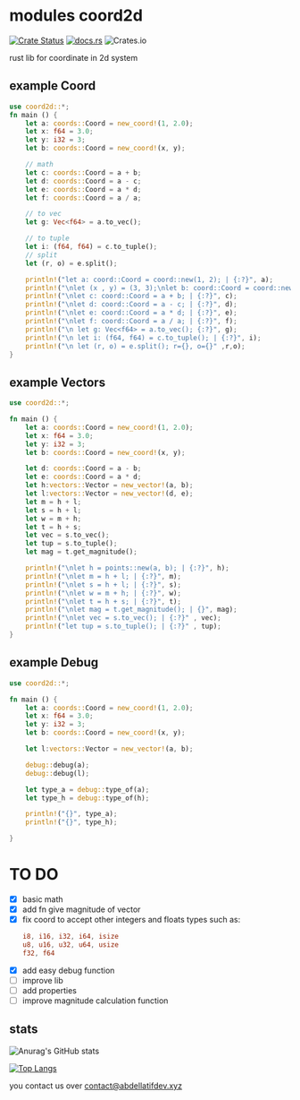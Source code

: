 # modules coord2d
[![Crate Status](https://img.shields.io/crates/v/coord2d?style=for-the-badge)](https://crates.io/crates/coord2d)
[![docs.rs](https://img.shields.io/docsrs/coord2d?style=for-the-badge)](https://docs.rs/coord2d/0.1.17/coord2d/)
![Crates.io](https://img.shields.io/crates/l/coord2d?style=for-the-badge)


rust lib for coordinate in 2d system

## example Coord

```rust
use coord2d::*;
fn main () {
    let a: coords::Coord = new_coord!(1, 2.0);
    let x: f64 = 3.0;
    let y: i32 = 3;
    let b: coords::Coord = new_coord!(x, y);

    // math
    let c: coords::Coord = a + b;
    let d: coords::Coord = a - c;
    let e: coords::Coord = a * d;
    let f: coords::Coord = a / a;

    // to vec
    let g: Vec<f64> = a.to_vec();

    // to tuple
    let i: (f64, f64) = c.to_tuple();
    // split
    let (r, o) = e.split();

    println!("let a: coord::Coord = coord::new(1, 2); | {:?}", a);
    println!("\nlet (x , y) = (3, 3);\nlet b: coord::Coord = coord::new(x, y); | {:?}", b);
    println!("\nlet c: coord::Coord = a + b; | {:?}", c);
    println!("\nlet d: coord::Coord = a - c; | {:?}", d);
    println!("\nlet e: coord::Coord = a * d; | {:?}", e);
    println!("\nlet f: coord::Coord = a / a; | {:?}", f);
    println!("\n let g: Vec<f64> = a.to_vec(); {:?}", g);
    println!("\n let i: (f64, f64) = c.to_tuple(); | {:?}", i);
    println!("\n let (r, o) = e.split(); r={}, o={}" ,r,o);
}
```
## example Vectors

```rust
use coord2d::*;

fn main () {
    let a: coords::Coord = new_coord!(1, 2.0);
    let x: f64 = 3.0;
    let y: i32 = 3;
    let b: coords::Coord = new_coord!(x, y);

    let d: coords::Coord = a - b;
    let e: coords::Coord = a * d;
    let h:vectors::Vector = new_vector!(a, b);
    let l:vectors::Vector = new_vector!(d, e);
    let m = h + l;
    let s = h + l;
    let w = m + h;
    let t = h + s;
    let vec = s.to_vec();
    let tup = s.to_tuple();
    let mag = t.get_magnitude();

    println!("\nlet h = points::new(a, b); | {:?}", h);
    println!("\nlet m = h + l; | {:?}", m);
    println!("\nlet s = h + l; | {:?}", s);
    println!("\nlet w = m + h; | {:?}", w);
    println!("\nlet t = h + s; | {:?}", t);
    println!("\nlet mag = t.get_magnitude(); | {}", mag);
    println!("\nlet vec = s.to_vec(); | {:?}" , vec);
    println!("let tup = s.to_tuple(); | {:?}" , tup);
}
```

## example Debug

```rust
use coord2d::*;

fn main () {
    let a: coords::Coord = new_coord!(1, 2.0);
    let x: f64 = 3.0;
    let y: i32 = 3;
    let b: coords::Coord = new_coord!(x, y);

    let l:vectors::Vector = new_vector!(a, b);

    debug::debug(a);
    debug::debug(l);

    let type_a = debug::type_of(a);
    let type_h = debug::type_of(h);

    println!("{}", type_a);
    println!("{}", type_h);

}
```

# TO DO

- [X] basic math
- [X] add fn give magnitude of vector
- [X] fix coord to accept other integers and floats types such as:
    ```rust
    i8, i16, i32, i64, isize
    u8, u16, u32, u64, usize
    f32, f64
    ```
- [X] add easy debug function
- [ ] improve lib
- [ ] add properties
- [ ] improve magnitude calculation function

## stats

![Anurag's GitHub stats](https://github-readme-stats.vercel.app/api?username=abdellatif-dev&show_icons=true&theme=radical)

[![Top Langs](https://github-readme-stats.vercel.app/api/top-langs/?username=abdellatif-dev&layout=compact&show_icons=true&theme=radical)](https://github.com/abdellatif-dev/github-readme-stats)

you contact us over contact@abdellatifdev.xyz
